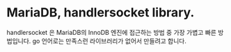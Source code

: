 # MariaDB, handlersocket library.
handlersocket 은 MariaDB의 InnoDB 엔진에 접근하는 방법 중 가장 가볍고 빠른 방법입니다.
go 언어로는 만족스런 라이브러리가 없어서 만들려고 합니다.


